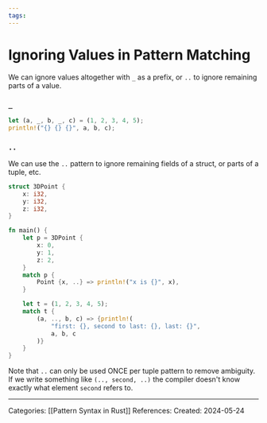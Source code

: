 ```yaml
---
tags:
---
```

# Ignoring Values in Pattern Matching
We can ignore values altogether with `_` as a prefix, or `..` to ignore remaining parts of a value.

### `_`

``` rust
let (a, _, b, _, c) = (1, 2, 3, 4, 5);
println!("{} {} {}", a, b, c);
```

### `..`

We can use the `..` pattern to ignore remaining fields of a struct, or parts of a tuple, etc.

``` rust
struct 3DPoint {
	x: i32,
	y: i32,
	z: i32,
}

fn main() {
	let p = 3DPoint {
		x: 0,
		y: 1,
		z: 2,
	}	
	match p {
		Point {x, ..} => println!("x is {}", x),
	}

	let t = (1, 2, 3, 4, 5);
	match t {
		(a, .., b, c) => {println!(
			"first: {}, second to last: {}, last: {}",
			a, b, c
		)}
	}
}
```
Note that `..` can only be used ONCE per tuple pattern to remove ambiguity. If we write something like `(.., second, ..)` the compiler doesn't know exactly what element `second` refers to.

---
Categories: [[Pattern Syntax in Rust]]
References:
Created: 2024-05-24
